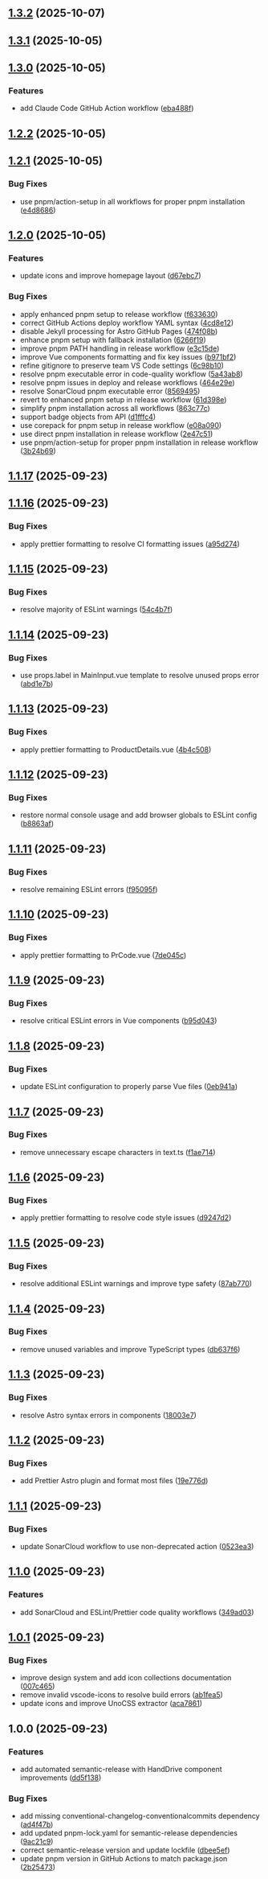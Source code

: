 ## [1.3.2](https://github.com/polo-blue/sds/compare/v1.3.1...v1.3.2) (2025-10-07)

## [1.3.1](https://github.com/polo-blue/sds/compare/v1.3.0...v1.3.1) (2025-10-05)

## [1.3.0](https://github.com/polo-blue/sds/compare/v1.2.2...v1.3.0) (2025-10-05)

### Features

* add Claude Code GitHub Action workflow ([eba488f](https://github.com/polo-blue/sds/commit/eba488fe781ebb3e7676dc7e6dfd30cf3130798a))

## [1.2.2](https://github.com/polo-blue/sds/compare/v1.2.1...v1.2.2) (2025-10-05)

## [1.2.1](https://github.com/polo-blue/sds/compare/v1.2.0...v1.2.1) (2025-10-05)

### Bug Fixes

* use pnpm/action-setup in all workflows for proper pnpm installation ([e4d8686](https://github.com/polo-blue/sds/commit/e4d868688214097350ac0a0bc9524660f8892013))

## [1.2.0](https://github.com/polo-blue/sds/compare/v1.1.17...v1.2.0) (2025-10-05)

### Features

* update icons and improve homepage layout ([d67ebc7](https://github.com/polo-blue/sds/commit/d67ebc7a0d9ab7f715f98893c9c13f3780e3e05b))

### Bug Fixes

* apply enhanced pnpm setup to release workflow ([f633630](https://github.com/polo-blue/sds/commit/f633630a504c9babfb26db455d49d806ec0ff208))
* correct GitHub Actions deploy workflow YAML syntax ([4cd8e12](https://github.com/polo-blue/sds/commit/4cd8e1281a16899ca758f93c8492cce632a29110))
* disable Jekyll processing for Astro GitHub Pages ([474f08b](https://github.com/polo-blue/sds/commit/474f08b25c0f3364136a54331ff830814fa2a4de))
* enhance pnpm setup with fallback installation ([6266f19](https://github.com/polo-blue/sds/commit/6266f1966fdd96946012355230dcd37b5889833f))
* improve pnpm PATH handling in release workflow ([e3c15de](https://github.com/polo-blue/sds/commit/e3c15de7df68df4fd22aa522f7247c1b8f3babaa))
* improve Vue components formatting and fix key issues ([b971bf2](https://github.com/polo-blue/sds/commit/b971bf2541fcf572a733618ebedfe423d7d02009))
* refine gitignore to preserve team VS Code settings ([6c98b10](https://github.com/polo-blue/sds/commit/6c98b10f031c2d11ea312bbacb5337a8cb61a61e))
* resolve pnpm executable error in code-quality workflow ([5a43ab8](https://github.com/polo-blue/sds/commit/5a43ab818412f058ee6fcd5fbc589109fae85301))
* resolve pnpm issues in deploy and release workflows ([464e29e](https://github.com/polo-blue/sds/commit/464e29ed728109450b70d987aac1e33d7cb4bb5b))
* resolve SonarCloud pnpm executable error ([8569495](https://github.com/polo-blue/sds/commit/85694952b80e51a480f3b76f91c9301460613bae))
* revert to enhanced pnpm setup in release workflow ([61d398e](https://github.com/polo-blue/sds/commit/61d398ea1736aee3bf5d734bb2a0119ae8a65ab9))
* simplify pnpm installation across all workflows ([863c77c](https://github.com/polo-blue/sds/commit/863c77ccc22cb6924385bb22a5de7576bd400dee))
* support badge objects from API ([d1fffc4](https://github.com/polo-blue/sds/commit/d1fffc4a04fce373ca4518dd22ebd22a11de4e4a))
* use corepack for pnpm setup in release workflow ([e08a090](https://github.com/polo-blue/sds/commit/e08a090de316ce5040c43b0f328db9a08922fd63))
* use direct pnpm installation in release workflow ([2e47c51](https://github.com/polo-blue/sds/commit/2e47c51e0f0b9356d92b9bca81aba4c7ad11cd7b))
* use pnpm/action-setup for proper pnpm installation in release workflow ([3b24b69](https://github.com/polo-blue/sds/commit/3b24b69db681ac2380e93a71f2d7bdcc0d939e2a))

## [1.1.17](https://github.com/polo-blue/sds/compare/v1.1.16...v1.1.17) (2025-09-23)

## [1.1.16](https://github.com/polo-blue/sds/compare/v1.1.15...v1.1.16) (2025-09-23)

### Bug Fixes

* apply prettier formatting to resolve CI formatting issues ([a95d274](https://github.com/polo-blue/sds/commit/a95d2740358fa6941055f8957a40936a3175fa3e))

## [1.1.15](https://github.com/polo-blue/sds/compare/v1.1.14...v1.1.15) (2025-09-23)

### Bug Fixes

* resolve majority of ESLint warnings ([54c4b7f](https://github.com/polo-blue/sds/commit/54c4b7f611301523ef61359cd62e818026033549))

## [1.1.14](https://github.com/polo-blue/sds/compare/v1.1.13...v1.1.14) (2025-09-23)

### Bug Fixes

* use props.label in MainInput.vue template to resolve unused props error ([abd1e7b](https://github.com/polo-blue/sds/commit/abd1e7b724873b005d0cf5274af4aa189653c94a))

## [1.1.13](https://github.com/polo-blue/sds/compare/v1.1.12...v1.1.13) (2025-09-23)

### Bug Fixes

* apply prettier formatting to ProductDetails.vue ([4b4c508](https://github.com/polo-blue/sds/commit/4b4c508ea86c050bc8af398484469f172cdea5b8))

## [1.1.12](https://github.com/polo-blue/sds/compare/v1.1.11...v1.1.12) (2025-09-23)

### Bug Fixes

* restore normal console usage and add browser globals to ESLint config ([b8863af](https://github.com/polo-blue/sds/commit/b8863af8ec11266c8d612ea28129423a51d0a2d7))

## [1.1.11](https://github.com/polo-blue/sds/compare/v1.1.10...v1.1.11) (2025-09-23)

### Bug Fixes

* resolve remaining ESLint errors ([f95095f](https://github.com/polo-blue/sds/commit/f95095feea0d8e72f41dea10660d942d3b6a02f7))

## [1.1.10](https://github.com/polo-blue/sds/compare/v1.1.9...v1.1.10) (2025-09-23)

### Bug Fixes

* apply prettier formatting to PrCode.vue ([7de045c](https://github.com/polo-blue/sds/commit/7de045c0749153c1e1301e2223cbbcd18483cd23))

## [1.1.9](https://github.com/polo-blue/sds/compare/v1.1.8...v1.1.9) (2025-09-23)

### Bug Fixes

* resolve critical ESLint errors in Vue components ([b95d043](https://github.com/polo-blue/sds/commit/b95d04384c9c676c2caeab1118c5ac7934498340))

## [1.1.8](https://github.com/polo-blue/sds/compare/v1.1.7...v1.1.8) (2025-09-23)

### Bug Fixes

* update ESLint configuration to properly parse Vue files ([0eb941a](https://github.com/polo-blue/sds/commit/0eb941a37002c80753f1324c30873888cfe62f70))

## [1.1.7](https://github.com/polo-blue/sds/compare/v1.1.6...v1.1.7) (2025-09-23)

### Bug Fixes

* remove unnecessary escape characters in text.ts ([f1ae714](https://github.com/polo-blue/sds/commit/f1ae7145d86a7b4df1976ba850650fc390624667))

## [1.1.6](https://github.com/polo-blue/sds/compare/v1.1.5...v1.1.6) (2025-09-23)

### Bug Fixes

* apply prettier formatting to resolve code style issues ([d9247d2](https://github.com/polo-blue/sds/commit/d9247d2b8809f87ea35777329ba5146b308d809b))

## [1.1.5](https://github.com/polo-blue/sds/compare/v1.1.4...v1.1.5) (2025-09-23)

### Bug Fixes

* resolve additional ESLint warnings and improve type safety ([87ab770](https://github.com/polo-blue/sds/commit/87ab770b0c2e6c33a5936ec693b59e859481857e))

## [1.1.4](https://github.com/polo-blue/sds/compare/v1.1.3...v1.1.4) (2025-09-23)

### Bug Fixes

* remove unused variables and improve TypeScript types ([db637f6](https://github.com/polo-blue/sds/commit/db637f6829bb2a23342a35d8041e803d4c9ad9c4))

## [1.1.3](https://github.com/polo-blue/sds/compare/v1.1.2...v1.1.3) (2025-09-23)

### Bug Fixes

* resolve Astro syntax errors in components ([18003e7](https://github.com/polo-blue/sds/commit/18003e78558a1dbc8f34d0e4faed6183eaaa80cb))

## [1.1.2](https://github.com/polo-blue/sds/compare/v1.1.1...v1.1.2) (2025-09-23)

### Bug Fixes

* add Prettier Astro plugin and format most files ([19e776d](https://github.com/polo-blue/sds/commit/19e776df1bed0ded35ca9b287db266b653ecb1ae))

## [1.1.1](https://github.com/polo-blue/sds/compare/v1.1.0...v1.1.1) (2025-09-23)

### Bug Fixes

* update SonarCloud workflow to use non-deprecated action ([0523ea3](https://github.com/polo-blue/sds/commit/0523ea3e4e236a4bb2d972b5bb9090df33d72c50))

## [1.1.0](https://github.com/polo-blue/sds/compare/v1.0.1...v1.1.0) (2025-09-23)

### Features

* add SonarCloud and ESLint/Prettier code quality workflows ([349ad03](https://github.com/polo-blue/sds/commit/349ad034e4ca90c73d77927dfe8e6b66bde3fd37))

## [1.0.1](https://github.com/polo-blue/sds/compare/v1.0.0...v1.0.1) (2025-09-23)

### Bug Fixes

* improve design system and add icon collections documentation ([007c465](https://github.com/polo-blue/sds/commit/007c46522f48bad8d0a04fbe811066edf6c3c78f))
* remove invalid vscode-icons to resolve build errors ([ab1fea5](https://github.com/polo-blue/sds/commit/ab1fea51182b35159953ae0005bb8c226fe14e9d))
* update icons and improve UnoCSS extractor ([aca7861](https://github.com/polo-blue/sds/commit/aca786103a56f5a180a15d6db044068bab596f62))

## 1.0.0 (2025-09-23)

### Features

* add automated semantic-release with HandDrive component improvements ([dd5f138](https://github.com/polo-blue/sds/commit/dd5f138636d90b3d0932c67c51afd39e42fab35a))

### Bug Fixes

* add missing conventional-changelog-conventionalcommits dependency ([ad4f47b](https://github.com/polo-blue/sds/commit/ad4f47b47f5de6f684bdbea84a839f5d5642cb62))
* add updated pnpm-lock.yaml for semantic-release dependencies ([9ac21c9](https://github.com/polo-blue/sds/commit/9ac21c9150f8cfc997767d7c302a999d92b2fb01))
* correct semantic-release version and update lockfile ([dbee5ef](https://github.com/polo-blue/sds/commit/dbee5efbadcfc4dde616ca163ff496ecffd3f15a))
* update pnpm version in GitHub Actions to match package.json ([2b25473](https://github.com/polo-blue/sds/commit/2b25473148265e85660209ba457a0aea0c190dcd))
